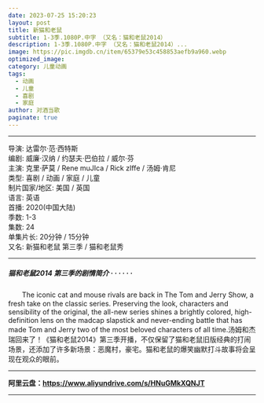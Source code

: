 ```yaml
---
date: 2023-07-25 15:20:23
layout: post
title: 新猫和老鼠
subtitle: 1-3季.1080P.中字 （又名：猫和老鼠2014）
description: 1-3季.1080P.中字 （又名：猫和老鼠2014）...
image: https://pic.imgdb.cn/item/65379e53c458853aefb9a960.webp
optimized_image: 
category: 儿童动画
tags:
  - 动画
  - 儿童
  - 喜剧
  - 家庭
author: 对酒当歌
paginate: true
---
```


---

导演: 达雷尔·范·西特斯  
编剧: 威廉·汉纳 / 约瑟夫·巴伯拉 / 威尔·芬  
主演: 克里·萨莫 / Rene muJIca / Rick zIffe / 汤姆·肯尼  
类型: 喜剧 / 动画 / 家庭 / 儿童  
制片国家/地区: 美国 / 英国  
语言: 英语  
首播: 2020(中国大陆)  
季数: 1-3  
集数: 24  
单集片长: 20分钟 / 15分钟  
又名: 新猫和老鼠 第三季 / 猫和老鼠秀  

---

##### 猫和老鼠2014 第三季的剧情简介 · · · · · ·

　　The iconic cat and mouse rivals are back in The Tom and Jerry Show, a fresh take on the classic series. Preserving the look, characters and sensibility of the original, the all-new series shines a brightly colored, high-definition lens on the madcap slapstick and never-ending battle that has made Tom and Jerry two of the most beloved characters of all time.汤姆和杰瑞回来了！《猫和老鼠2014》第三季开播，不仅保留了猫和老鼠旧版经典的打闹场景，还添加了许多新场景：恶魔村，豪宅。猫和老鼠的爆笑幽默打斗故事将会呈现在观众的眼前。

---

**阿里云盘：<https://www.aliyundrive.com/s/HNuGMkXQNJT>**

---
